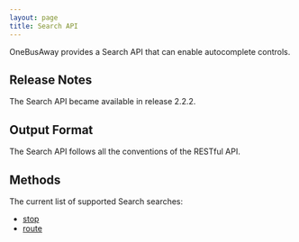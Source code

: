 ```yaml
---
layout: page
title: Search API
---
```


OneBusAway provides a Search API that can enable autocomplete controls.

## Release Notes

The Search API became available in release 2.2.2.

## Output Format

The Search API follows all the conventions of the RESTful API.

## Methods

The current list of supported Search searches:

* [stop](/api/where/search/stop)
* [route](/api/where/search/route)